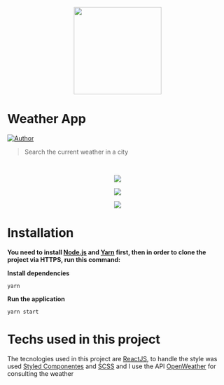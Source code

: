 <p align="center">
   <img src="https://cdn2.iconfinder.com/data/icons/weather-flat-14/64/weather02-512.png" width="200"/>
</p>

# Weather App

[![Author](https://img.shields.io/badge/author-GuilhermeRamos-D54F44?style=flat-square)](https://github.com/GuiRamos7)

> Search the current weather in a city 

<br />

<p align="center"><img src="https://user-images.githubusercontent.com/31253067/85246650-99793780-b421-11ea-92ff-f7cddccd827e.png"/></p>
<p align="center"><img src="https://user-images.githubusercontent.com/31253067/85246707-c9283f80-b421-11ea-9267-1edb79a25d82.png"/></p>
<p align="center"><img src="https://user-images.githubusercontent.com/31253067/85246719-d6ddc500-b421-11ea-8b1c-19e035027e0d.png"/></p>

# Installation

**You need to install [Node.js](https://nodejs.org/en/download/) and [Yarn](https://yarnpkg.com/) first, then in order to clone the project via HTTPS, run this command:**

**Install dependencies**

```yarn```

**Run the application**

```yarn start```

# Techs used in this project

The tecnologies used in this project are [ReactJS](https://reactjs.org/), to handle the style was used [Styled Componentes](https://styled-components.com/) and [SCSS](https://sass-lang.com/) and I use the API [OpenWeather](https://openweathermap.org/) for consulting the weather
